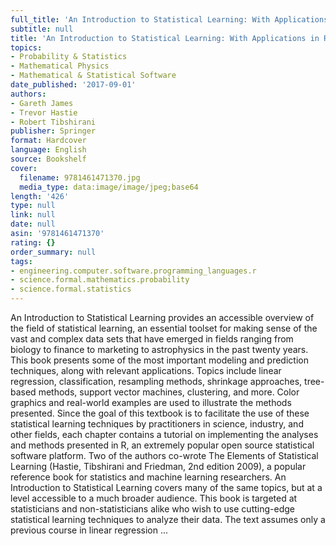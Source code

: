 ```yaml
---
full_title: 'An Introduction to Statistical Learning: With Applications in R'
subtitle: null
title: 'An Introduction to Statistical Learning: With Applications in R'
topics:
- Probability & Statistics
- Mathematical Physics
- Mathematical & Statistical Software
date_published: '2017-09-01'
authors:
- Gareth James
- Trevor Hastie
- Robert Tibshirani
publisher: Springer
format: Hardcover
language: English
source: Bookshelf
cover:
  filename: 9781461471370.jpg
  media_type: data:image/image/jpeg;base64
length: '426'
type: null
link: null
date: null
asin: '9781461471370'
rating: {}
order_summary: null
tags:
- engineering.computer.software.programming_languages.r
- science.formal.mathematics.probability
- science.formal.statistics
---
```

An Introduction to Statistical Learning provides an accessible overview of the field of statistical learning, an essential toolset for making sense of the vast and complex data sets that have emerged in fields ranging from biology to finance to marketing to astrophysics in the past twenty years. This book presents some of the most important modeling and prediction techniques, along with relevant applications. Topics include linear regression, classification, resampling methods, shrinkage approaches, tree- based methods, support vector machines, clustering, and more. Color graphics and real-world examples are used to illustrate the methods presented. Since the goal of this textbook is to facilitate the use of these statistical learning techniques by practitioners in science, industry, and other fields, each chapter contains a tutorial on implementing the analyses and methods presented in R, an extremely popular open source statistical software platform. Two of the authors co-wrote The Elements of Statistical Learning (Hastie, Tibshirani and Friedman, 2nd edition 2009), a popular reference book for statistics and machine learning researchers. An Introduction to Statistical Learning covers many of the same topics, but at a level accessible to a much broader audience. This book is targeted at statisticians and non-statisticians alike who wish to use cutting-edge statistical learning techniques to analyze their data. The text assumes only a previous course in linear regression ...
